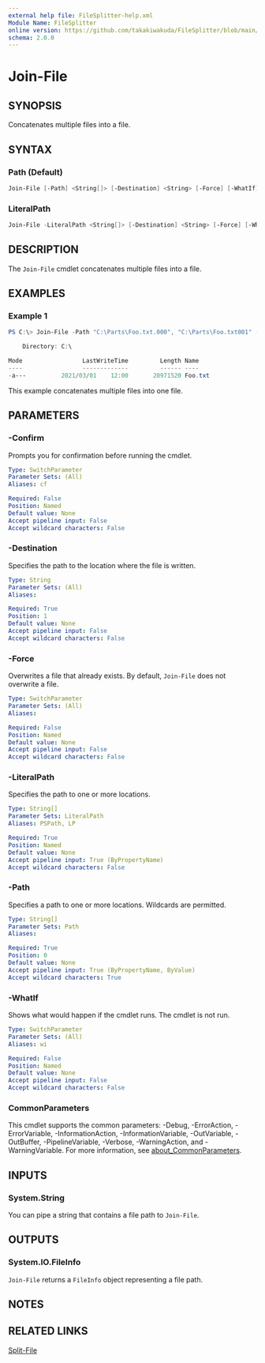 ```yaml
---
external help file: FileSplitter-help.xml
Module Name: FileSplitter
online version: https://github.com/takakiwakuda/FileSplitter/blob/main/docs/Join-File.md
schema: 2.0.0
---
```


# Join-File

## SYNOPSIS

Concatenates multiple files into a file.

## SYNTAX

### Path (Default)

```powershell
Join-File [-Path] <String[]> [-Destination] <String> [-Force] [-WhatIf] [-Confirm] [<CommonParameters>]
```

### LiteralPath

```powershell
Join-File -LiteralPath <String[]> [-Destination] <String> [-Force] [-WhatIf] [-Confirm] [<CommonParameters>]
```

## DESCRIPTION

The `Join-File` cmdlet concatenates multiple files into a file.

## EXAMPLES

### Example 1

```powershell
PS C:\> Join-File -Path "C:\Parts\Foo.txt.000", "C:\Parts\Foo.txt001" -Destination "C:\Foo.txt"

    Directory: C:\

Mode                 LastWriteTime         Length Name
----                 -------------         ------ ----
-a---          2021/03/01    12:00       20971520 Foo.txt
```

This example concatenates multiple files into one file.

## PARAMETERS

### -Confirm

Prompts you for confirmation before running the cmdlet.

```yaml
Type: SwitchParameter
Parameter Sets: (All)
Aliases: cf

Required: False
Position: Named
Default value: None
Accept pipeline input: False
Accept wildcard characters: False
```

### -Destination

Specifies the path to the location where the file is written.

```yaml
Type: String
Parameter Sets: (All)
Aliases:

Required: True
Position: 1
Default value: None
Accept pipeline input: False
Accept wildcard characters: False
```

### -Force

Overwrites a file that already exists. By default, `Join-File` does not overwrite a file.

```yaml
Type: SwitchParameter
Parameter Sets: (All)
Aliases:

Required: False
Position: Named
Default value: None
Accept pipeline input: False
Accept wildcard characters: False
```

### -LiteralPath

Specifies the path to one or more locations.

```yaml
Type: String[]
Parameter Sets: LiteralPath
Aliases: PSPath, LP

Required: True
Position: Named
Default value: None
Accept pipeline input: True (ByPropertyName)
Accept wildcard characters: False
```

### -Path

Specifies a path to one or more locations. Wildcards are permitted.

```yaml
Type: String[]
Parameter Sets: Path
Aliases:

Required: True
Position: 0
Default value: None
Accept pipeline input: True (ByPropertyName, ByValue)
Accept wildcard characters: True
```

### -WhatIf

Shows what would happen if the cmdlet runs.
The cmdlet is not run.

```yaml
Type: SwitchParameter
Parameter Sets: (All)
Aliases: wi

Required: False
Position: Named
Default value: None
Accept pipeline input: False
Accept wildcard characters: False
```

### CommonParameters

This cmdlet supports the common parameters: -Debug, -ErrorAction, -ErrorVariable, -InformationAction, -InformationVariable, -OutVariable, -OutBuffer, -PipelineVariable, -Verbose, -WarningAction, and -WarningVariable. For more information, see [about_CommonParameters](http://go.microsoft.com/fwlink/?LinkID=113216).

## INPUTS

### System.String

You can pipe a string that contains a file path to `Join-File`.

## OUTPUTS

### System.IO.FileInfo

`Join-File` returns a `FileInfo` object representing a file path.

## NOTES

## RELATED LINKS

[Split-File](https://github.com/takakiwakuda/FileSplitter/blob/main/docs/Split-File.md)
